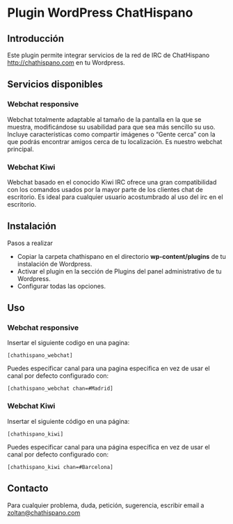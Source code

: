 # Plugin WordPress ChatHispano

## Introducción

Este plugin permite integrar servicios de la red de IRC de ChatHispano http://chathispano.com en tu Wordpress.


## Servicios disponibles

### Webchat responsive
Webchat totalmente adaptable al tamaño de la pantalla en la que se muestra, modificándose su usabilidad para que sea más sencillo su uso. Incluye características como compartir imágenes o “Gente cerca” con la que podrás encontrar amigos cerca de tu localización. Es nuestro webchat principal.

### Webchat Kiwi
Webchat basado en el conocido Kiwi IRC ofrece una gran compatibilidad con los comandos usados por la mayor parte de los clientes chat de escritorio. Es ideal para cualquier usuario acostumbrado al uso del irc en el escritorio.


## Instalación

Pasos a realizar

* Copiar la carpeta chathispano en el directorio **wp-content/plugins** de tu instalación de Wordpress.
* Activar el plugin en la sección de Plugins del panel administrativo de tu Wordpress.
* Configurar todas las opciones.


## Uso

### Webchat responsive

Insertar el siguiente codigo en una pagina:

```
[chathispano_webchat]
```

Puedes especificar canal para una pagina especifica en vez de usar el canal por defecto configurado con:

```
[chathispano_webchat chan=#Madrid]
```


### Webchat Kiwi

Insertar el siguiente código en una página:

```
[chathispano_kiwi]
```


Puedes especificar canal para una página específica en vez de usar el canal por defecto configurado con:

```
[chathispano_kiwi chan=#Barcelona]
```


## Contacto

Para cualquier problema, duda, petición, sugerencia, escribir email a zoltan@chathispano.com
